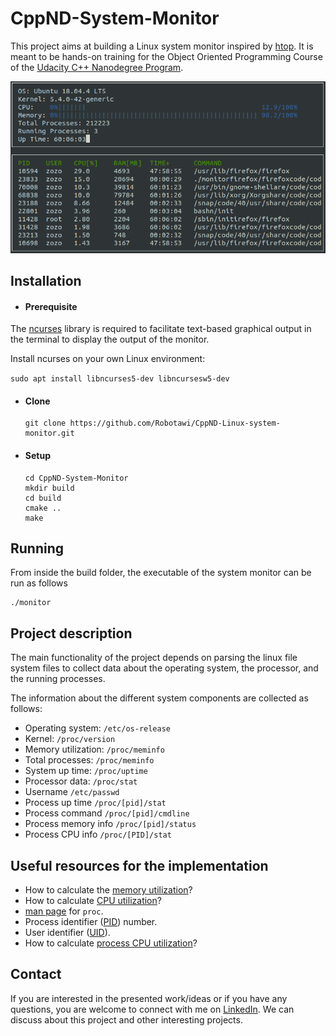 # CppND-System-Monitor

This project aims at building a Linux system monitor inspired by [htop](https://github.com/hishamhm/htop). It is meant to be hands-on training for the Object Oriented Programming Course of the [Udacity C++ Nanodegree Program](https://www.udacity.com/course/c-plus-plus-nanodegree--nd213). 

![System Monitor](images/monitor.png)

## Installation

- #### Prerequisite
The [ncurses](https://www.gnu.org/software/ncurses/) library is required to  facilitate text-based graphical output in the terminal to display the output of the monitor.

Install ncurses on your own Linux environment:

`sudo apt install libncurses5-dev libncursesw5-dev`

- #### Clone 
    ```
    git clone https://github.com/Robotawi/CppND-Linux-system-monitor.git
    ```

- #### Setup
    ```
    cd CppND-System-Monitor
    mkdir build 
    cd build
    cmake ..
    make
    ```
## Running
From inside the build folder, the executable of the system monitor can be run as follows

```
./monitor
```
## Project description
The main functionality of the project depends on parsing the linux file system files to collect data about the operating system, the processor, and the running processes.

The information about the different system components are collected as follows:
- Operating system: `/etc/os-release`
- Kernel: `/proc/version`
- Memory utilization: `/proc/meminfo`
- Total processes: `/proc/meminfo`
- System up time: `/proc/uptime`
- Processor data: `/proc/stat`
- Username `/etc/passwd`
- Process up time `/proc/[pid]/stat`
- Process command `/proc/[pid]/cmdline`
- Process memory info `/proc/[pid]/status`
- Process CPU info `/proc/[PID]/stat`
  
## Useful resources for the implementation
- How to calculate the [memory utilization](/proc/uptime)?
- How to calculate [CPU utilization](https://stackoverflow.com/questions/23367857/accurate-calculation-of-cpu-usage-given-in-percentage-in-linux)?
- [man page](http://man7.org/linux/man-pages/man5/proc.5.html) for `proc`.
- Process identifier ([PID](https://en.wikipedia.org/wiki/Process_identifier)) number.
- User identifier ([UID](https://en.wikipedia.org/wiki/User_identifier)).
- How to calculate [process CPU utilization](https://stackoverflow.com/questions/16726779/how-do-i-get-the-total-cpu-usage-of-an-application-from-proc-pid-stat/16736599#16736599)?
  

## Contact
If you are interested in the presented work/ideas or if you have any questions, you are welcome to connect with me on [LinkedIn](https://www.linkedin.com/in/mohraess). We can discuss about this project and other interesting projects.
